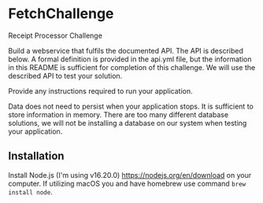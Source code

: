 # FetchChallenge

Receipt Processor Challenge

Build a webservice that fulfils the documented API. The API is described below. A formal definition is provided in the api.yml file, but the information in this README is sufficient for completion of this challenge. We will use the described API to test your solution.

Provide any instructions required to run your application.

Data does not need to persist when your application stops. It is sufficient to store information in memory. There are too many different database solutions, we will not be installing a database on our system when testing your application.

## Installation

Install Node.js (I'm using v16.20.0) https://nodejs.org/en/download on your computer. If utilizing macOS you and have homebrew use command `brew install node`. 
